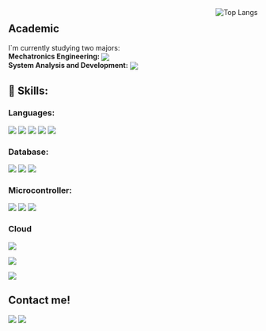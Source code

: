 <img src="https://github-readme-stats.vercel.app/api/top-langs/?username=thenickz&layout=compact" alt="Top Langs" align="right"/>
 <!--- <img src="https://raw.githubusercontent.com/MicaelliMedeiros/micaellimedeiros/master/image/computer-illustration.png" min-width="400px" max-width="400px" width="400px" align="right" alt="Laptop"> -->
 
<div align="left">
  
  ## Academic
  I`m currently studying two majors:<br>
  **Mechatronics Engineering:** <img src="https://progress-bar.dev/80/" align="center">
  <br>
  **System Analysis and Development:** <img src="https://progress-bar.dev/40/" align="center">
  
  <!--- ## SKILL SECTION ## --> 
  ## 🧠 Skills: 
  <!--- Languages sub section -->
  ### Languages:
  <img src="https://img.shields.io/badge/Python-14354C?style=for-the-badge&logo=python&logoColor=white"/><!--- Python -->
  <img src="https://img.shields.io/badge/JavaScript-F7DF1E?style=for-the-badge&logo=JavaScript&logoColor=white"><!--- JS -->
  <img src="https://img.shields.io/badge/HTML5-E34F26?style=for-the-badge&logo=html5&logoColor=white"><!--- HTML -->
  <img src="https://img.shields.io/badge/CSS3-1572B6?style=for-the-badge&logo=css3&logoColor=white"><!--- CSS -->
  <img src="https://img.shields.io/badge/C-00599C?style=for-the-badge&logo=c&logoColor=white"><!--- C -->
  
  <!--- Database sub section -->
  ### Database:
  <img src="https://img.shields.io/badge/PostgreSQL-316192?style=for-the-badge&logo=postgresql&logoColor=white"><!--- PostgreSQL -->
  <img src="https://img.shields.io/badge/Firebase-039BE5?style=for-the-badge&logo=Firebase&logoColor=white"><!--- Firebase -->
  <img src="https://img.shields.io/badge/mysql-%2300f.svg?style=for-the-badge&logo=mysql&logoColor=white"><!--- MySQL -->
  
  <!--- Microcontroller sub section -->
  ### Microcontroller:
  <img src="https://img.shields.io/badge/Arduino-00979D?style=for-the-badge&logo=Arduino&logoColor=white"><!--- Arduino -->
  <img src="https://img.shields.io/badge/STM32-005cfc"><!--- STM32 -->
  <img src="https://img.shields.io/badge/ESP32-8A2BE2"><!--- ESP32 -->
    
  <!--- Cloud sub section -->
  ### Cloud
  <img src="https://img.shields.io/badge/Amazon_AWS-232F3E?style=for-the-badge&logo=amazon-aws&logoColor=white"><!--- AWS -->

  <!--- Frameworks sub section -->

  <!--- Tools sub section -->
  
  <img src="https://img.shields.io/badge/Linux-FCC624?style=for-the-badge&logo=linux&logoColor=black"><!--- Linux -->
  
  <img src="https://img.shields.io/badge/Node--Red-8F0000?style=for-the-badge&logo=nodered&logoColor=white"><!--- NodeRED -->

  <!--- ## CONTACT SECTION ## -->
  ## Contact me!
  <a href="mailto:nicklopes2098@gmail.com" alt="Gmail">
  <img src="https://img.shields.io/badge/-Gmail-FF0000?style=flat-square&labelColor=FF0000&logo=gmail&logoColor=white&link=LINK-DO-SEU-EMAIL" /></a>
  <a href="https://www.linkedin.com/in/n%C3%ADcolas-lopes-engineering-dev/" alt="Linkedin">
  <img src="https://img.shields.io/badge/-Linkedin-0e76a8?style=flat-square&logo=Linkedin&logoColor=white&link=LINK-DO-SEU-LINKEDIN" /></a>
  
</div>



